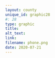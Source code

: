 ```yaml
---
layout: county 
unique_id: graphic28
#: 28
type: graphic
title: 
alt_text: 
link: 
filename: phone.png
date: 2020-07-21
---
```

